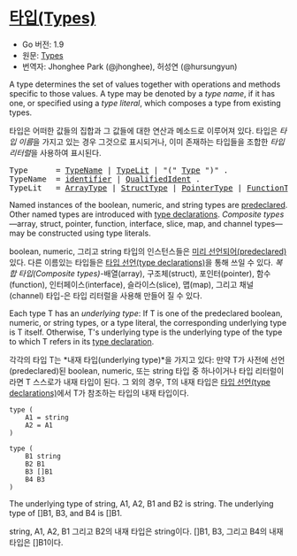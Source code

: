 # [타입(Types)](#types)

* Go 버전: 1.9
* 원문: [Types](https://golang.org/ref/spec#Types)
* 번역자: Jhonghee Park (@jhonghee), 허성연 (@hursungyun)

A type determines the set of values together with operations and methods specific to those values.
A type may be denoted by a *type name*, if it has one, or specified using a *type literal*, which composes a type from existing types.

타입은 어떠한 값들의 집합과 그 값들에 대한 연산과 메소드로 이루어져 있다.
타입은 *타입 이름*을 가지고 있는 경우 그것으로 표시되거나, 이미 존재하는 타입들을 조합한 *타입 리터럴*을 사용하여 표시된다.

<pre>
<a id="Type">Type</a>      = <a href="#TypeName">TypeName</a> | <a href="#TypeLit">TypeLit</a> | "(" <a href="#Type">Type</a> ")" .
<a id="TypeName">TypeName</a>  = <a href="/Lexical%20elements/identifiers.html#identifier">identifier</a> | <a href="/Expressions/qualified_identifiers.html#QualifiedIdent">QualifiedIdent</a> .
<a id="TypeLit">TypeLit</a>   = <a href="/Types/array_types.html#ArrayType">ArrayType</a> | <a href="/Types/struct_types.html#StructType">StructType</a> | <a href="/Types/pointer_types.html#PointerType">PointerType</a> | <a href="/Types/function_types.html#FunctionType">FunctionType</a> | <a href="/Types/interface_types.html#InterfaceType">InterfaceType</a> | <a href="/Types/slice_types.html#SliceType">SliceType</a> | <a href="/Types/map_types.html#MapType">MapType</a> | <a href="/Types/channel_types.html#ChannelType">ChannelType</a> .
</pre>

Named instances of the boolean, numeric, and string types are [predeclared](/Declarations%20and%20scope/predeclared_identifiers.html). 
Other named types are introduced with [type declarations](/Declarations%20and%20scope/type_declarations.html).
*Composite types*—array, struct, pointer, function, interface, slice, map, and channel types—may be constructed using type literals.

boolean, numeric, 그리고 string 타입의 인스턴스들은 [미리 선언되어(predeclared)](/Declarations%20and%20scope/predeclared_identifiers.html)있다.
다른 이름있는 타입들은 [타입 선언(type declarations)](/Declarations%20and%20scope/type_declarations.html)을 통해 쓰일 수 있다.
*복합 타입(Composite types)*-배열(array), 구조체(struct), 포인터(pointer), 함수(function), 인터페이스(interface), 슬라이스(slice), 맵(map), 그리고 채널(channel) 타입-은 타입 리터럴을 사용해 만들어 질 수 있다.


Each type T has an *underlying type*: If T is one of the predeclared boolean, numeric, or string types, or a type literal, the corresponding underlying type is T itself. Otherwise, T's underlying type is the underlying type of the type to which T refers in its [type declaration](/Declarations%20and%20scope/type_declarations.html).

각각의 타입 T는 *내재 타입(underlying type)*을 가지고 있다: 만약 T가 사전에 선언(predeclared)된 boolean, numeric, 또는 string 타입 중 하나이거나 타입 리터럴이라면 T 스스로가 내재 타입이 된다.
그 외의 경우, T의 내재 타입은 [타입 선언(type declarations)](/Declarations%20and%20scope/type_declarations.html)에서 T가 참조하는 타입의 내재 타입이다.

```
type (
    A1 = string
    A2 = A1
)

type (
    B1 string
    B2 B1
    B3 []B1
    B4 B3
)
```

The underlying type of string, A1, A2, B1 and B2 is string. The underlying type of []B1, B3, and B4 is []B1.

string, A1, A2, B1 그리고 B2의 내재 타입은 string이다. []B1, B3, 그리고 B4의 내재 타입은 []B1이다.